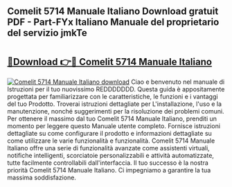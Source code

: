 ## Comelit 5714 Manuale Italiano Download gratuit PDF - Part-FYx Italiano Manuale del proprietario del servizio jmkTe

# <h2><a href="http://dff9xg7.blite.top/?on=Comelit+5714+Manuale+Italiano">🔗Download 👉🔴 Comelit 5714 Manuale Italiano</a></h2>

[![Comelit 5714 Manuale Italiano download](https://i.imgur.com/lujVjoI.png)](http://dff9xg7.blite.top/?on=Comelit+5714+Manuale+Italiano)
Ciao e benvenuto nel manuale di Istruzioni per il tuo nuovissimo REDDDDDDD. Questa guida è appositamente progettata per familiarizzare con le caratteristiche, le funzioni e i vantaggi del tuo Prodotto. Troverai istruzioni dettagliate per L'installazione, l'uso e la manutenzione, nonché suggerimenti per la risoluzione dei problemi comuni. Per ottenere il massimo dal tuo Comelit 5714 Manuale Italiano, prenditi un momento per leggere questo Manuale utente completo. Fornisce istruzioni dettagliate su come configurare il prodotto e informazioni dettagliate su come utilizzare le varie funzionalità e funzionalità. Comelit 5714 Manuale Italiano offre una serie di funzionalità avanzate come assistenti virtuali, notifiche intelligenti, scorciatoie personalizzabili e attività automatizzate, tutte facilmente controllabili dall'interfaccia. Il tuo successo è la nostra priorità Comelit 5714 Manuale Italiano. Ci impegniamo a garantire la tua massima soddisfazione.
